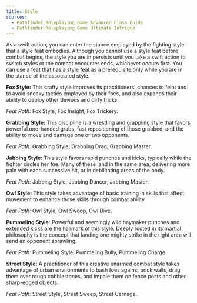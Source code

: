 ```yaml
---
title: Style
sources:
  - Pathfinder Roleplaying Game Advanced Class Guide
  - Pathfinder Roleplaying Game Ultimate Intrigue
---
```


As a swift action, you can enter the stance employed by the fighting style that a style feat embodies. Although you cannot use a style feat before combat begins, the style you are in persists until you take a swift action to switch styles or the combat encounter ends, whichever occurs first. You can use a feat that has a style feat as a prerequisite only while you are in the stance of the associated style.

**Fox Style:** This crafty style improves its practitioners' chances to feint and to avoid sneaky tactics employed by their foes, and also expands their ability to deploy other devious and dirty tricks.

*Feat Path:* Fox Style, Fox Insight, Fox Trickery.

**Grabbing Style:** This discipline is a wrestling and grappling style that favors powerful one-handed grabs, fast repositioning of those grabbed, and the ability to move and damage one or two opponents.

*Feat Path:* Grabbing Style, Grabbing Drag, Grabbing Master.

**Jabbing Style:** This style favors rapid punches and kicks, typically while the fighter circles her foe. Many of these land in the same area, delivering more pain with each successive hit, or in debilitating areas of the body.

*Feat Path:* Jabbing Style, Jabbing Dancer, Jabbing Master.

**Owl Style:** This style takes advantage of basic training in skills that affect movement to enhance those skills through combat ability.

*Feat Path:* Owl Style, Owl Swoop, Owl Dive.

**Pummeling Style:** Powerful and seemingly wild haymaker punches and extended kicks are the hallmark of this style. Deeply rooted in its martial philosophy is the concept that landing one mighty strike in the right area will send an opponent sprawling.

*Feat Path:* Pummeling Style, Pummeling Bully, Pummeling Charge.

**Street Style:** A practitioner of this creative unarmed combat style takes advantage of urban environments to bash foes against brick walls, drag them over rough cobblestones, and impale them on fence posts and other sharp-edged objects.

*Feat Path:* Street Style, Street Sweep, Street Carnage.
